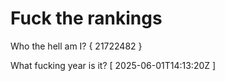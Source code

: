 # Fuck the rankings

Who the hell am I?
{ 21722482 }

What fucking year is it?
[ 2025-06-01T14:13:20Z ]
